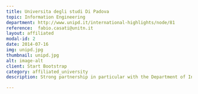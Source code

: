 ```yaml
---
title: Universita degli studi Di Padova
topic: Information Engineering
department: http://www.unipd.it/international-highlights/node/81
reference:  fabio.casati@unitn.it
layout: affiliated
modal-id: 2
date: 2014-07-16
img: unipd.jpg 
thumbnail: unipd.jpg
alt: image-alt
client: Start Bootstrap
category: affiliated_university
description: Strong partnership in particular with the Department of Information Engineering 

---
```

